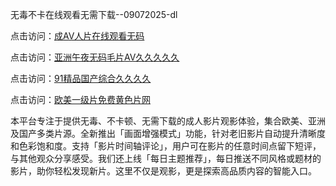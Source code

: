 无毒不卡在线观看无需下载--09072025-dl


点击访问：<a href="https://heiliaoga6s9v.pages.dev">成AV人片在线观看无码</a>

点击访问：<a href="https://heiliaoow5kzm.pages.dev">亚洲午夜无码毛片AV久久久久久</a>

点击访问：<a href="https://heiliao2dmwwy.pages.dev">91精品国产综合久久久久</a>

点击访问：<a href="https://heiliaoll4qsx.pages.dev">欧美一级片免费黄色片网</a>


本平台专注于提供无毒、不卡顿、无需下载的成人影片观影体验，集合欧美、亚洲及国产多类片源。全新推出「画面增强模式」功能，针对老旧影片自动提升清晰度和色彩饱和度。支持「影片时间轴评论」，用户可在影片的任意时间点留下短评，与其他观众分享感受。我们还上线「每日主题推荐」，每日推送不同风格或题材的影片，助你轻松发现新片。这里不仅是观影，更是探索高品质内容的智能入口。

<span style="display:none;">[Canonical link](https://github.com/big11072025/big02)</span>
